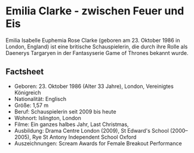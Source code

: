 # Emilia Clarke - zwischen Feuer und Eis

Emilia Isabelle Euphemia Rose Clarke (geboren am 23. Oktober 1986 in London, England) ist eine britische Schauspielerin, die durch ihre Rolle als Daenerys Targaryen in der Fantasyserie Game of Thrones bekannt wurde.

## Factsheet

*  Geboren: 23. Oktober 1986 (Alter 33 Jahre), London, Vereinigtes Königreich
*  Nationalität: Englisch
*  Größe: 1,57 m
*  Beruf: Schauspielerin seit 2009 bis heute
*  Wohnort: Islington, London
*  Filme: Ein ganzes halbes Jahr, Last Christmas, 
*  Ausbildung: Drama Centre London (2009), St Edward's School (2000–2005), Rye St Antony Independent School Oxford
*  Auszeichnungen: Scream Awards for Female Breakout Performance